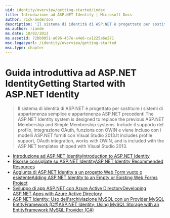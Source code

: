 ```yaml
---
uid: identity/overview/getting-started/index
title: Introduzione ad ASP.NET Identity | Microsoft Docs
author: rick-anderson
description: 'Il sistema di identità di ASP.NET è progettato per sostituire i sistemi di appartenenza semplice e appartenenza ASP.NET precedenti. Include il supporto del profilo, serve OAuth...'
ms.author: riande
ms.date: 10/02/2013
ms.assetid: 72bb0051-a696-437e-a4e6-ca1225a6e271
msc.legacyurl: /identity/overview/getting-started
msc.type: chapter
---
```

<a name="getting-started-with-aspnet-identity"></a><span data-ttu-id="8c29b-104">Guida introduttiva ad ASP.NET Identity</span><span class="sxs-lookup"><span data-stu-id="8c29b-104">Getting Started with ASP.NET Identity</span></span>
====================
> <span data-ttu-id="8c29b-105">Il sistema di identità di ASP.NET è progettato per sostituire i sistemi di appartenenza semplice e appartenenza ASP.NET precedenti.</span><span class="sxs-lookup"><span data-stu-id="8c29b-105">The ASP.NET Identity system is designed to replace the previous ASP.NET Membership and Simple Membership systems.</span></span> <span data-ttu-id="8c29b-106">Include il supporto del profilo, integrazione OAuth, funziona con OWIN e viene incluso con i modelli ASP.NET forniti con Visual Studio 2013.</span><span class="sxs-lookup"><span data-stu-id="8c29b-106">It includes profile support, OAuth integration, works with OWIN, and is included with the ASP.NET templates shipped with Visual Studio 2013.</span></span>


- [<span data-ttu-id="8c29b-107">Introduzione ad ASP.NET Identity</span><span class="sxs-lookup"><span data-stu-id="8c29b-107">Introduction to ASP.NET Identity</span></span>](introduction-to-aspnet-identity.md)
- [<span data-ttu-id="8c29b-108">Risorse consigliate su ASP.NET Identity</span><span class="sxs-lookup"><span data-stu-id="8c29b-108">ASP.NET Identity Recommended Resources</span></span>](aspnet-identity-recommended-resources.md)
- [<span data-ttu-id="8c29b-109">Aggiunta di ASP.NET Identity a un progetto Web Form vuoto o esistente</span><span class="sxs-lookup"><span data-stu-id="8c29b-109">Adding ASP.NET Identity to an Empty or Existing Web Forms Project</span></span>](adding-aspnet-identity-to-an-empty-or-existing-web-forms-project.md)
- [<span data-ttu-id="8c29b-110">Sviluppo di app ASP.NET con Azure Active Directory</span><span class="sxs-lookup"><span data-stu-id="8c29b-110">Developing ASP.NET Apps with Azure Active Directory</span></span>](developing-aspnet-apps-with-windows-azure-active-directory.md)
- [<span data-ttu-id="8c29b-111">ASP.NET Identity: Uso dell'archiviazione MySQL con un Provider MySQL EntityFramework (C#)</span><span class="sxs-lookup"><span data-stu-id="8c29b-111">ASP.NET Identity: Using MySQL Storage with an EntityFramework MySQL Provider (C#)</span></span>](aspnet-identity-using-mysql-storage-with-an-entityframework-mysql-provider.md)
